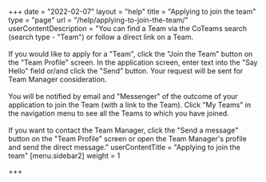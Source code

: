 +++
date = "2022-02-07"
layout = "help"
title = "Applying to join the team"
type = "page"
url = "/help/applying-to-join-the-team/"
userContentDescription = "You can find a Team via the CoTeams search (search type - \"Team\") or follow a direct link on a Team.<br><br>If you would like to apply for a \"Team\", click the \"Join the Team\" button on the \"Team Profile\" screen. In the application screen, enter text into the \"Say Hello\" field or/and click the \"Send\" button. Your request will be sent for Team Manager consideration.<br><br>You will be notified by email and \"Messenger\" of the outcome of your application to join the Team (with a link to the Team). Click \"My Teams\" in the navigation menu to see all the Teams to which you have joined.<br><br>If you want to contact the Team Manager, click the \"Send a message\" button on the \"Team Profile\" screen or open the Team Manager's profile and send the direct message."
userContentTitle = "Applying to join the team"
[menu.sidebar2]
weight = 1

+++
